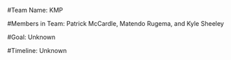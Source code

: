 #Team Name: KMP

#Members in Team: Patrick McCardle, Matendo Rugema, and Kyle Sheeley

#Goal: Unknown

#Timeline: Unknown
